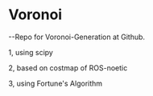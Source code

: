 # Voronoi
--Repo for Voronoi-Generation at Github.

1, using scipy

2, based on costmap of ROS-noetic

3, using Fortune's Algorithm
